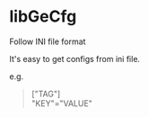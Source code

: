 # libGeCfg
Follow INI file format

It's easy to get configs from ini file.

e.g.
> ["TAG"]  
> "KEY"="VALUE"  
>  



